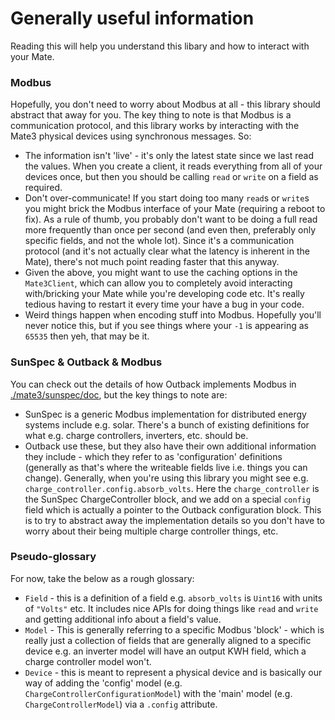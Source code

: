 # Generally useful information

Reading this will help you understand this libary and how to interact with your Mate.

### Modbus

Hopefully, you don't need to worry about Modbus at all - this library should abstract that away for you. The key thing to note is that Modbus is a communication protocol, and this library works by interacting with the Mate3 physical devices using synchronous messages. So:

- The information isn't 'live' - it's only the latest state since we last read the values. When you create a client, it reads everything from all of your devices once, but then you should be calling `read` or `write` on a field as required.
- Don't over-communicate! If you start doing too many `read`s or `write`s you might brick the Modbus interface of your Mate (requiring a reboot to fix). As a rule of thumb, you probably don't want to be doing a full read more frequently than once per second (and even then, preferably only specific fields, and not the whole lot). Since it's a communication protocol (and it's not actually clear what the latency is inherent in the Mate), there's not much point reading faster that this anyway.
- Given the above, you might want to use the caching options in the `Mate3Client`, which can allow you to completely avoid interacting with/bricking your Mate while you're developing code etc. It's really tedious having to restart it every time your have a bug in your code.
- Weird things happen when encoding stuff into Modbus. Hopefully you'll never notice this, but if you see things where your `-1` is appearing as `65535` then yeh, that may be it.

### SunSpec & Outback & Modbus

You can check out the details of how Outback implements Modbus in [./mate3/sunspec/doc](./mate3/sunspec/doc), but the key things to note are:

- SunSpec is a generic Modbus implementation for distributed energy systems include e.g. solar. There's a bunch of existing definitions for what e.g. charge controllers, inverters, etc. should be.
- Outback use these, but they also have their own additional information they include - which they refer to as 'configuration' definitions (generally as that's where the writeable fields live i.e. things you can change). Generally, when you're using this library you might see e.g. `charge_controller.config.absorb_volts`. Here the `charge_controller` is the SunSpec ChargeController block, and we add on a special `config` field which is actually a pointer to the Outback configuration block. This is to try to abstract away the implementation details so you don't have to worry about their being multiple charge controller things, etc.

### Pseudo-glossary

For now, take the below as a rough glossary:

  - `Field` - this is a definition of a field e.g. `absorb_volts` is `Uint16` with units of `"Volts"` etc. It includes nice APIs for doing things like `read` and `write` and getting additional info about a field's value.
  - `Model` - This is generally referring to a specific Modbus 'block' - which is really just a collection of fields that are generally aligned to a specific device e.g. an inverter model will have an output KWH field, which a charge controller model won't.
  - `Device` - this is meant to represent a physical device and is basically our way of adding the 'config' model (e.g. `ChargeControllerConfigurationModel`) with the 'main' model (e.g. `ChargeControllerModel`) via a `.config` attribute.